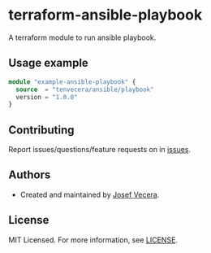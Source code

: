 # terraform-ansible-playbook

A terraform module to run ansible playbook.

## Usage example

```terraform
module "example-ansible-playbook" {
  source  = "tenvecera/ansible/playbook"
  version = "1.0.0"
}
```

## Contributing

Report issues/questions/feature requests on in [issues](https://gitlab.com/tenvecera/terraform-ansible-playbook/-/issues).

## Authors

- Created and maintained by [Josef Vecera](https://gitlab.com/tenvecera).

## License

MIT Licensed. For more information, see [LICENSE](LICENSE).